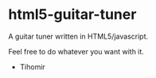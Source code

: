 html5-guitar-tuner
==================

A guitar tuner written in HTML5/javascript.

Feel free to do whatever you want with it.

- Tihomir

